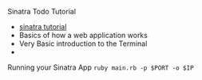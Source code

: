 Sinatra Todo Tutorial

* [sinatra tutorial](http://www.sitepoint.com/just-do-it-learn-sinatra-i/)
* Basics of how a web application works
* Very Basic introduction to the Terminal
*  



Running your Sinatra App
`ruby main.rb -p $PORT -o $IP`